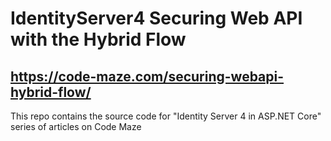 # IdentityServer4 Securing Web API with the Hybrid Flow
## https://code-maze.com/securing-webapi-hybrid-flow/
This repo contains the source code for "Identity Server 4 in ASP.NET Core" series of articles on Code Maze
